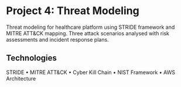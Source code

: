# Project 4: Threat Modeling

Threat modeling for healthcare platform using STRIDE framework and MITRE ATT&CK mapping. Three attack scenarios analysed with risk assessments and incident response plans.

## Technologies

STRIDE • MITRE ATT&CK • Cyber Kill Chain • NIST Framework • AWS Architecture